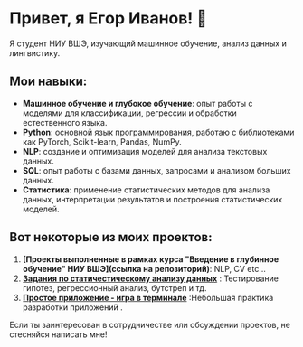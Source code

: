 # Привет, я Егoр Иванов! 👋

Я студент НИУ ВШЭ, изучающий машинное обучение, анализ данных и лингвистику.
## Мои навыки:
- **Машинное обучение и глубокое обучение**: опыт работы с моделями для классификации, регрессии и обработки естественного языка.
- **Python**: основной язык программирования, работаю с библиотеками как PyTorch, Scikit-learn, Pandas, NumPy.
- **NLP**: создание и оптимизация моделей для анализа текстовых данных.
- **SQL**: опыт работы с базами данных, запросами и анализом больших данных.
- **Статистика**: применение статистических методов для анализа данных, интерпретации результатов и построения статистических моделей.

## Вот некоторые из моих проектов:
1. **[Проекты выполненные в рамках курса "Введение в глубинное обучение" НИУ ВШЭ](ссылка на репозиторий)**: NLP, CV etc...
2. **[Задания по статичестическому анализу данных](https://github.com/Autodidactus15/Statistics-with-Python)** : Тестирование гипотез, регрессионный анализ, бутстреп и тд.
3. **[Простое приложение - игра в терминале]("Autodidactus15/python-project-50")** :Небольшая практика разработки приложений .

Если ты заинтересован в сотрудничестве или обсуждении проектов, не стесняйся написать мне!


<!---
Autodidactus15/Autodidactus15 is a ✨ special ✨ repository because its `README.md` (this file) appears on your GitHub profile.
You can click the Preview link to take a look at your changes.
--->

